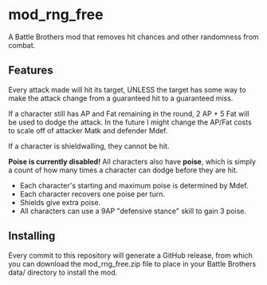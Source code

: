 # mod_rng_free

A Battle Brothers mod that removes hit chances and other randomness from combat.

## Features

Every attack made will hit its target, UNLESS the target has some way to make the attack change from a guaranteed hit to a guaranteed miss.

If a character still has AP and Fat remaining in the round, 2 AP + 5 Fat will be used to dodge the attack.
In the future I might change the AP/Fat costs to scale off of attacker Matk and defender Mdef.

If a character is shieldwalling, they cannot be hit.

**Poise is currently disabled!**
All characters also have **poise**, which is simply a count of how many times a character can dodge before they are hit.

 - Each character's starting and maximum poise is determined by Mdef.
 - Each character recovers one poise per turn.
 - Shields give extra poise.
 - All characters can use a 9AP "defensive stance" skill to gain 3 poise.

## Installing

Every commit to this repository will generate a GitHub release, from which you can download the mod_rng_free.zip file to place in your Battle Brothers data/ directory to install the mod.
